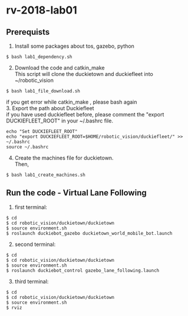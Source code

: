 # rv-2018-lab01
## Prerequists
1. Install some packages about tos, gazebo, python
```
$ bash lab1_dependency.sh
```
2. Download the code and catkin_make</br>
This script will clone the duckietown and duckiefleet into ~/robotic_vision
```
$ bash lab1_file_download.sh
```
if you get error while catkin_make , please bash again</br>
3. Export the path about Duckiefleet</br>
if you have used duckiefleet before, please comment the "export DUCKIEFLEET_ROOT" in your ~/.bashrc file.</br>
```
echo "Set DUCKIEFLEET_ROOT"
echo "export DUCKIEFLEET_ROOT=$HOME/robotic_vision/duckiefleet/" >> ~/.bashrc
source ~/.bashrc
```
4. Create the machines file for duckietown.</br>
Then,
```
$ bash lab1_create_machines.sh
```

## Run the code - Virtual Lane Following
1. first terminal:
```
$ cd
$ cd robotic_vision/duckietown/duckietown
$ source environment.sh
$ roslaunch duckiebot_gazebo duckietown_world_mobile_bot.launch 
```
2. second terminal:
```
$ cd
$ cd robotic_vision/duckietown/duckietown
$ source environment.sh
$ roslaunch duckiebot_control gazebo_lane_following.launch
```
3. third terminal:
```
$ cd
$ cd robotic_vision/duckietown/duckietown
$ source environment.sh
$ rviz
```



